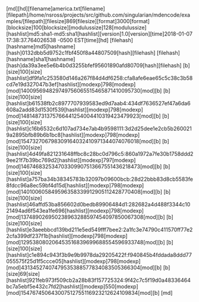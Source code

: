 
[md][hd][filename]america.txt[filename][filepath]/home/nsross/projects/src/github.com/singularian/mdencode/examples/[filepath][filesize]869[filesize][format]3000[format][blocksize]100[blocksize][modulussize]128[modulussize][hashlist]md5:sha1-md5:sha1[hashlist][version]1.0[version][time]2018-01-07 17:38:37.764026538 -0500 EST[time][hd]
[filehash][hashname]md5[hashname][hash]0132dbb5d9752c1fbf450f8a44807509[hash][filehash]
[filehash][hashname]sha1[hashname][hash]da39a3ee5e6b4b0d3255bfef95601890afd80709[hash][filehash]
[b][size]100[size][hashlist]df9fa1c253580d146a267f84d4df6258:cfa8afe6eae65c5c38c3b58cd7e19d327047b3ef[hashlist][modexp]798[modexp][mod]140095694829749756065515465871410095730[mod][b]
[b][size]100[size][hashlist]b61538fb2c8977707939583ed9d7aab4:434df7636527ef47a6da6608a2add83d1530f539[hashlist][modexp]798[modexp][mod]148148731375766441254004410319423479923[mod][b]
[b][size]100[size][hashlist]c16b6532c6d107ad734e7ab4b9598111:3d2d25dee1e2cb5b2600219a2895bfb89b6b1bc8[hashlist][modexp]798[modexp][mod]154732706798309164032410971344074076018[mod][b]
[b][size]100[size][hashlist]4d49fa821231648ffbc8c28bc0d796c5:860a1972a7fe30b1758ddd29ee21f7b39bc769d2[hashlist][modexp]797[modexp][mod]146746832534703309907513667551436218473[mod][b]
[b][size]100[size][hashlist]a757ba34b38345783b32097b09600bcb:28d22bbb83d8cb5583fe8fdcc96a8ec59bf4d15d[hashlist][modexp]798[modexp][mod]140100605849596358339912905112428770408[mod][b]
[b][size]100[size][hashlist]46affd53ba856602d0bedb89906484d1:282682a4d488f3344c1021494ad6f543ea1fe696[hashlist][modexp]798[modexp][mod]137489026950238963288597454097850067308[mod][b]
[b][size]100[size][hashlist]e3aeebbcd139bd211e5ed549fff7bee2:2a1fc3e74790c411570ff77e22cfa399df237f1b[hashlist][modexp]798[modexp][mod]129538080206453516839699688554596933748[mod][b]
[b][size]100[size][hashlist]c1e894c943f3b9e9b9978da29205422f:f940845b4fddada8ddd77055575f25d1f5ccce05[hashlist][modexp]798[modexp][mod]43134527407479535388577834083505366304[mod][b]
[b][size]69[size][hashlist]921feb973f509cb2a28b83f157725324:9f42c7c5f19d0a48336464bc7a5ebf5e432c7fd2[hashlist][modexp]550[modexp][mod]154767450643007512755116923212624109834[mod][b]
[md]
